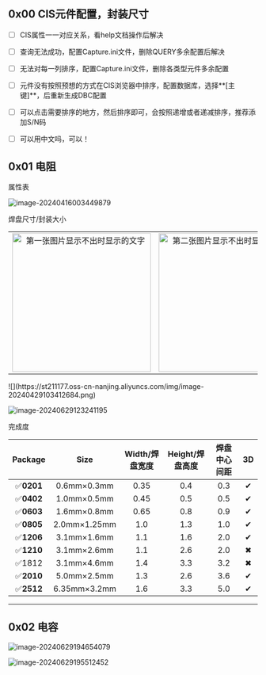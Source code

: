 ## 0x00	CIS元件配置，封装尺寸

-   [ ] CIS属性一一对应关系，看help文档操作后解决

-   [ ] 查询无法成功，配置Capture.ini文件，删除QUERY多余配置后解决

-   [ ] 无法对每一列排序，配置Capture.ini文件，删除各类型元件多余配置

-   [ ] 元件没有按照预想的方式在CIS浏览器中排序，配置数据库，选择**[主键]**，后重新生成DBC配置

-   [ ] 可以点击需要排序的地方，然后排序即可，会按照递增或者递减排序，推荐添加S/N码

-   [ ] 可以用中文吗，可以！

    

## 0x01	电阻

属性表

![image-20240416003449879](https://st211177.oss-cn-nanjing.aliyuncs.com/img/202404160034000.png)





焊盘尺寸/封装大小

<table frame=void>	<!--使用table标签，且frame=void消除外边框-->
<tr><!--<tr>一行的内容<\tr>，<td>一个格子的内容<\td>-->
<td><center>
    	<img src="https://st211177.oss-cn-nanjing.aliyuncs.com/img/image-20240429191015211.png"		
		alt="第一张图片显示不出时显示的文字"
		height="280"/></center></td>	<!--<center>标签将图片居中-->
<td><center>
    	<img src="https://st211177.oss-cn-nanjing.aliyuncs.com/img/image-20240429190913266.png"
		alt="第二张图片显示不出时显示的文字"
		height="280"/></center></td>
</tr>
</table>
![](https://st211177.oss-cn-nanjing.aliyuncs.com/img/image-20240429103412684.png)

![image-20240629123241195](https://st211177.oss-cn-nanjing.aliyuncs.com/img/202406291232260.png)





完成度

|  Package  |     Size     | Width/焊盘宽度 | Height/焊盘高度 | 焊盘中心间距 |  3D  |
| :-------: | :----------: | :------------: | :-------------: | :----------: | :--: |
| ✅**0201** | 0.6mm×0.3mm  |      0.35      |       0.4       |     0.3      |  ✔   |
| ✅**0402** | 1.0mm×0.5mm  |      0.45      |       0.5       |     0.5      |  ✔   |
| ✅**0603** | 1.6mm×0.8mm  |      0.65      |       0.8       |     0.9      |  ✔   |
| ✅**0805** | 2.0mm×1.25mm |      1.0       |       1.3       |     1.0      |  ✔   |
| ✅**1206** | 3.1mm×1.6mm  |      1.1       |       1.6       |     2.0      |  ✔   |
| ✅**1210** | 3.1mm×2.6mm  |      1.1       |       2.6       |     2.0      |  ✖   |
|   ✅1812   | 3.1mm×4.6mm  |      1.4       |       3.3       |     3.2      |  ✖   |
| ✅**2010** | 5.0mm×2.5mm  |      1.3       |       2.6       |     3.6      |  ✔   |
| ✅**2512** | 6.35mm×3.2mm |      1.6       |       3.3       |     5.0      |  ✔   |

---

## 0x02	电容

![image-20240629194654079](https://st211177.oss-cn-nanjing.aliyuncs.com/img/202406291946132.png)

![image-20240629195512452](https://st211177.oss-cn-nanjing.aliyuncs.com/img/202406291955516.png)
